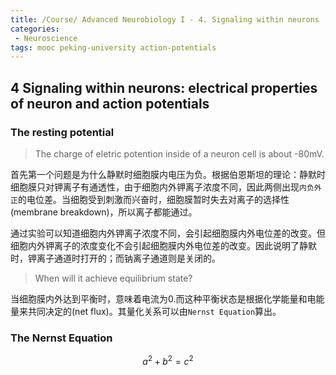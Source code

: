 ```yaml
---
title: /Course/ Advanced Neurobiology I - 4. Signaling within neurons
categories:
 - Neuroscience
tags: mooc peking-university action-potentials
---
```


## 4 Signaling within neurons: electrical properties of neuron and action potentials

### The resting potential

>The charge of eletric potention inside of a neuron cell is about -80mV.

首先第一个问题是为什么静默时细胞膜内电压为负。根据伯恩斯坦的理论：静默时细胞膜只对钾离子有通透性，由于细胞内外钾离子浓度不同，因此两侧出现`内负外正`的电位差。当细胞受到刺激而兴奋时，细胞膜暂时失去对离子的选择性(membrane breakdown)，所以离子都能通过。

通过实验可以知道细胞内外钾离子浓度不同，会引起细胞膜内外电位差的改变。但细胞内外钾离子的浓度变化不会引起细胞膜内外电位差的改变。因此说明了静默时，钾离子通道时打开的；而钠离子通道则是关闭的。

> When will it achieve equilibrium state?

当细胞膜内外达到平衡时，意味着电流为0.而这种平衡状态是根据化学能量和电能量来共同决定的(net flux)。其量化关系可以由`Nernst Equation`算出。


### The Nernst Equation

$$a^2 + b^2 = c^2$$

